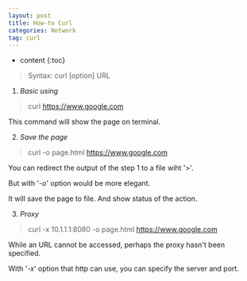 ```yaml
---
layout: post
title: How-to Curl
categories: Network
tag: curl
---
```

 
* content
{:toc}

> Syntax: curl [option] URL

1) *_Basic using_*
> curl https://www.google.com

This command will show the page on terminal.




2) *_Save the page_*
> curl -o page.html https://www.google.com

You can redirect the output of the step 1 to a file wiht '>'.

But with '_-o_' option would be more elegant. 

It will save the page to file. And show status of the action.

3) *_Proxy_*
> curl -x 10.1.1.1:8080 -o page.html https://www.google.com

While an URL cannot be accessed, perhaps the proxy hasn't been specified.

With '_-x_' option that http can use, you can specify the server and port.


